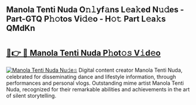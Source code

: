 ## Manola Tenti Nuda O𝚗𝚕yf𝚊ns L𝚎a𝚔ed N𝚞𝚍es - Part-GTQ P𝚑𝚘tos Vi𝚍𝚎o - H𝚘𝚝 Part L𝚎a𝚔s QMdKn

# <h2><a href="http://kfbvhr.oniu.top/?m=Manola+Tenti+Nuda">🔗👉 🔴 Manola Tenti Nuda P𝚑ot𝚘𝚜 V𝚒d𝚎o</a></h2>

[![Manola Tenti Nuda Nu𝚍e𝚜](https://i.imgur.com/0qMVB7G.gif)](http://kfbvhr.oniu.top/?m=Manola+Tenti+Nuda)
Digital content creator Manola Tenti Nuda, celebrated for disseminating dance and lifestyle information, through performances and personal vlogs. Outstanding mime artist Manola Tenti Nuda, recognized for their remarkable abilities and achievements in the art of silent storytelling.  
